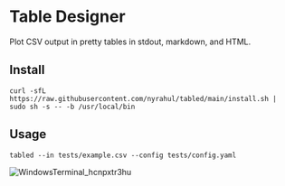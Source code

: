 # Table Designer

Plot CSV output in pretty tables in stdout, markdown, and HTML.

## Install

```
curl -sfL https://raw.githubusercontent.com/nyrahul/tabled/main/install.sh | sudo sh -s -- -b /usr/local/bin
```

## Usage

```
tabled --in tests/example.csv --config tests/config.yaml
```

![WindowsTerminal_hcnpxtr3hu](https://github.com/nyrahul/tabled/assets/9133227/25ec02e3-13dc-4731-9e29-f511c3bbd623)

